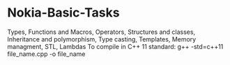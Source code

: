 # Nokia-Basic-Tasks
Types, Functions and Macros,  Operators, Structures and classes, Inheritance and polymorphism, Type casting, Templates, Memory managment, STL, Lambdas
To compile in C++ 11 standard:
g++ -std=c++11 file_name.cpp -o file_name
